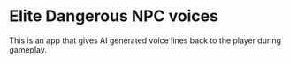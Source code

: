 # Elite Dangerous NPC voices
This is an app that gives AI generated voice lines back to the player during gameplay.